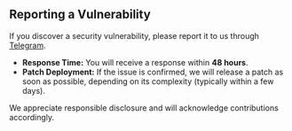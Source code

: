 ## Reporting a Vulnerability

If you discover a security vulnerability, please report it to us through [Telegram](https://t.me/moonaga).  

- **Response Time:** You will receive a response within **48 hours**.  
- **Patch Deployment:** If the issue is confirmed, we will release a patch as soon as possible, depending on its complexity (typically within a few days).  

We appreciate responsible disclosure and will acknowledge contributions accordingly.  
